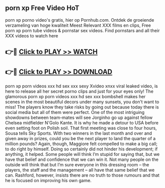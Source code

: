 ## porn xp Free Video HoT 

porn xp porno video's gratis, hier op Pornhub.com. Ontdek de groeiende verzameling van hoge kwaliteit Meest Relevant XXX films en clips,
Free porn xp porn tube videos & pornstar sex videos. Find pornstars and all their XXX videos to watch here


## 👉🔴 [Click to PLAY >> WATCH](http://us.freeplayer.one?title=porn_xp&ref=16D)

## 👉🔴 [Click to PLAY >> DOWNLOAD](http://us.freeplayer.one?title=porn_xp&ref=16D)


porn xp porn videos xxx hd sex xxx sexy Xvideo xnxx viral leaked video, is here to release all her secret porno clips and just for your eyes only! The glamorous porn xp porn videos xxx hd sex xxx bombshell makes her scenes in the most beautiful decors under many sunsets, you don't want to miss! The players know they take risks by going out because today there is social media but all of them were perfect. One of the most intriguing showdowns between team-mates will see Jorginho go up against fellow Chelsea midfielder N'Golo Kante. It is why he made a detour to USA before even setting foot on Polish soil. That first meeting was close to four hours, Sousa tells Sky Sports. With two winners in the last month and over and given away in prizes, could you be the next player to land the quarter of a million pounds? Again, though, Maggiore felt compelled to make a big call; to do right by himself. Doing so certainly did not hinder his development; if anything, it helped. Some people will think I’m stupid for saying that, but we have that belief and confidence that we can win it. Not many people on the outside will think that but I’m sure everyone in this dressing room – the players, the staff and the management – all have that same belief that we can. Rashford, however, insists there are no truth to those rumours and that he is focused on improving his own game.